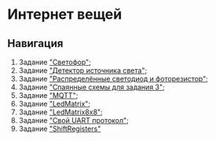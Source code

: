 # Интернет вещей

## Навигация 

1. Задание ["Светофор"](traffic_light/);
2. Задание ["Детектор источника света"](light_source_detector/);
3. Задание ["Распределённые светодиод и фоторезистор"](led_photo_distributed_serial/);
4. Задание ["Спаянные схемы для задания 3"](soldering_led_photo/);
5. Задание ["MQTT"](led_photo_system/);
6. Задание ["LedMatrix"](led_matrix_2x2/);
7. Задание ["LedMatrix8x8"](led_matrix_8x8/);
8. Задание ["Свой UART протокол"](my_serial/);
9. Задание ["ShiftRegisters"](shift_registers/)